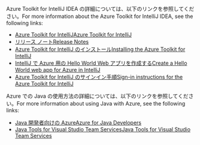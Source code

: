 <span data-ttu-id="21c58-101">Azure Toolkit for IntelliJ IDEA の詳細については、以下のリンクを参照してください。</span><span class="sxs-lookup"><span data-stu-id="21c58-101">For more information about the Azure Toolkit for IntelliJ IDEA, see the following links:</span></span> 

* [<span data-ttu-id="21c58-102">Azure Toolkit for IntelliJ</span><span class="sxs-lookup"><span data-stu-id="21c58-102">Azure Toolkit for IntelliJ</span></span>](../intellij/azure-toolkit-for-intellij.md) 
* [<span data-ttu-id="21c58-103">リリース ノート</span><span class="sxs-lookup"><span data-stu-id="21c58-103">Release Notes</span></span>](https://github.com/Microsoft/azure-tools-for-java/releases) 
* [<span data-ttu-id="21c58-104">Azure Toolkit for IntelliJ のインストール</span><span class="sxs-lookup"><span data-stu-id="21c58-104">Installing the Azure Toolkit for IntelliJ</span></span>](../intellij/azure-toolkit-for-intellij-installation.md) 
* [<span data-ttu-id="21c58-105">IntelliJ で Azure 用の Hello World Web アプリを作成する</span><span class="sxs-lookup"><span data-stu-id="21c58-105">Create a Hello World web app for Azure in IntelliJ</span></span>](../intellij/azure-toolkit-for-intellij-create-hello-world-web-app.md) 
* [<span data-ttu-id="21c58-106">Azure Toolkit for IntelliJ のサインイン手順</span><span class="sxs-lookup"><span data-stu-id="21c58-106">Sign-in instructions for the Azure Toolkit for IntelliJ</span></span>](../intellij/azure-toolkit-for-intellij-sign-in-instructions.md) 

<span data-ttu-id="21c58-107">Azure での Java の使用方法の詳細については、以下のリンクを参照してください。</span><span class="sxs-lookup"><span data-stu-id="21c58-107">For more information about using Java with Azure, see the following links:</span></span> 

* [<span data-ttu-id="21c58-108">Java 開発者向けの Azure</span><span class="sxs-lookup"><span data-stu-id="21c58-108">Azure for Java Developers</span></span>](https://docs.microsoft.com/java/azure/) 
* [<span data-ttu-id="21c58-109">Java Tools for Visual Studio Team Services</span><span class="sxs-lookup"><span data-stu-id="21c58-109">Java Tools for Visual Studio Team Services</span></span>](https://java.visualstudio.com/) 
<!-- TODO: Add URLs for Java in VSCode here --> 
